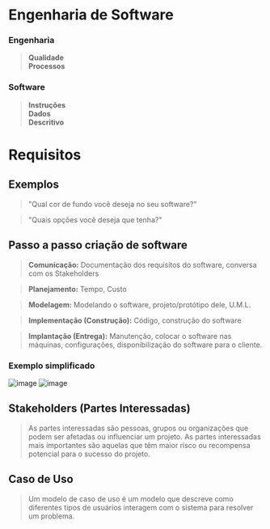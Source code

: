 <h1>Engenharia de Software</h1>
<h3>Engenharia</h3>

> **Qualidade** <br>
> **Processos**

<h3>Software</h3>

> **Instruções**<br>
> **Dados**<br>
> **Descritivo**

<h1>Requisitos</h1>
<h2>Exemplos</h2>

> "Qual cor de fundo você deseja no seu software?" <br>

> "Quais opções você deseja que tenha?" <br>

<h2>Passo a passo criação de software</h2>

> **Comunicação:** Documentação dos requisitos do software, conversa com os Stakeholders <br>

> **Planejamento:** Tempo, Custo <br>

> **Modelagem:** Modelando o software, projeto/protótipo dele, U.M.L. <br>

> **Implementação (Construção):** Código, construção do software <br>

> **Implantação (Entrega):** Manutenção, colocar o software nas máquinas, configurações, disponibilização do software para o cliente.

<h3>Exemplo simplificado</h3>

![image](https://github.com/user-attachments/assets/5829811d-40af-4558-9189-9d02a37378ae)
![image](https://github.com/user-attachments/assets/7fd157cb-2664-41b9-a0f6-6196071e8ff0)




<h2>Stakeholders (Partes Interessadas)</h2>

> As partes interessadas são pessoas, grupos ou organizações que podem ser afetadas ou influenciar um projeto. As partes interessadas mais importantes são aquelas que têm maior risco ou recompensa potencial para o sucesso do projeto.

<h2>Caso de Uso</h2>

> Um modelo de caso de uso é um modelo que descreve como diferentes tipos de usuários interagem com o sistema para resolver um problema.

